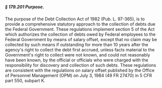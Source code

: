 ##### § 179.201 Purpose. #####

The purpose of the Debt Collection Act of 1982 (Pub. L. 97-365), is to provide a comprehensive statutory approach to the collection of debts due the Federal Government. These regulations implement section 5 of the Act which authorizes the collection of debts owed by Federal employees to the Federal Government by means of salary offset, except that no claim may be collected by such means if outstanding for more than 10 years after the agency's right to collect the debt first accrued, unless facts material to the Government's right to collect were not known, and could not reasonably have been known, by the official or officials who were charged with the responsibility for discovery and collection of such debts. These regulations are consistent with the regulations on salary offset published by the Office of Personnel Management (OPM) on July 3, 1984 (49 FR 27470) in 5 CFR part 550, subpart K.